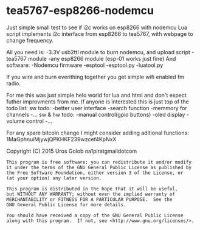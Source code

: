# tea5767-esp8266-nodemcu
Just simple small test to see if i2c works on esp8266 with nodemcu
Lua script implements i2c interface from esp8266 to tea5767, with webpage to change frequency.

All you need is: 
-3.3V usb2ttl module to burn nodemcu, and upload script
-tea5767 module
-any esp8266 module (esp-01 works just fine)
And software:
-Nodemcu firmware
-esptool
-esptool.py
-luatool.py

If you wire and burn everithing together you get simple wifi enabled fm radio. 

For me this was just simple helo world for lua and html and don't expect futher improvments from me. 
If anyone is interested this is just top of the todo list: 
sw todo:
-better user interface
-search function
-memmory for channels
-...
sw & hw todo:
-manual control(gpio buttons)
-oled display
-volume control
-...

For any spare bitcoin change I might consider adding aditional functions: 
1MaGphnuiMjywjQPKHKF239wzcef4KpNxX 


Copyright (C) 2015  Uros Golob na1piratgmaildotcom


    This program is free software: you can redistribute it and/or modify
    it under the terms of the GNU General Public License as published by
    the Free Software Foundation, either version 3 of the License, or
    (at your option) any later version.

    This program is distributed in the hope that it will be useful,
    but WITHOUT ANY WARRANTY; without even the implied warranty of
    MERCHANTABILITY or FITNESS FOR A PARTICULAR PURPOSE.  See the
    GNU General Public License for more details.

    You should have received a copy of the GNU General Public License
    along with this program.  If not, see <http://www.gnu.org/licenses/>.
